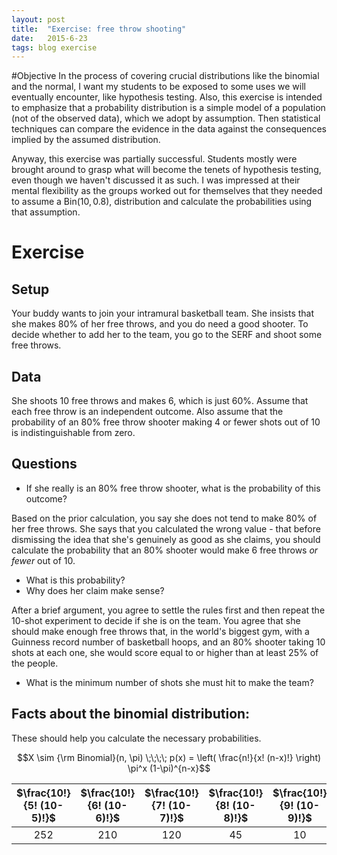 ```yaml
---
layout: post
title:  "Exercise: free throw shooting"
date:   2015-6-23
tags: blog exercise
---
```


#Objective
In the process of covering crucial distributions like the binomial and the normal, I want my students to be exposed to some uses we will eventually encounter, like hypothesis testing. Also, this exercise is intended to emphasize that a probability distribution is a simple model of a population (not of the observed data), which we adopt by assumption. Then statistical techniques can compare the evidence in the data against the consequences implied by the assumed distribution.

Anyway, this exercise was partially successful. Students mostly were brought around to grasp what will become the tenets of hypothesis testing, even though we haven't discussed it as such. I was impressed at their mental flexibility as the groups worked out for themselves that they needed to assume a Bin$(10, 0.8)$, distribution and calculate the probabilities using that assumption.

# Exercise

## Setup
Your buddy wants to join your intramural basketball team. She insists that she makes 80% of her free throws, and you do need a good shooter. To decide whether to add her to the team, you go to the SERF and shoot some free throws.

## Data
She shoots 10 free throws and makes 6, which is just 60%. Assume that each free throw is an independent outcome. Also assume that the probability of an 80% free throw shooter making 4 or fewer shots out of 10 is indistinguishable from zero.

## Questions

 - If she really is an 80% free throw shooter, what is the probability of this outcome?

Based on the prior calculation, you say she does not tend to make 80% of her free throws. She says that you calculated the wrong value - that before dismissing the idea that she's genuinely as good as she claims, you should calculate the probability that an 80% shooter would make 6 free throws *or fewer* out of 10.

 - What is this probability?
 - Why does her claim make sense?

After a brief argument, you agree to settle the rules first and then repeat the 10-shot experiment to decide if she is on the team. You agree that she should make enough free throws that, in the world's biggest gym, with a Guinness record number of basketball hoops, and an 80% shooter taking 10 shots at each one, she would score equal to or higher than at least 25% of the people.

 - What is the minimum number of shots she must hit to make the team?

## Facts about the binomial distribution:
These should help you calculate the necessary probabilities.

$$X \sim {\rm Binomial}(n, \pi) \;\;\;\; p(x) = \left( \frac{n!}{x! (n-x)!} \right) \pi^x (1-\pi)^{n-x}$$

| $\frac{10!}{5! (10-5)!}$ | $\frac{10!}{6! (10-6)!}$ | $\frac{10!}{7! (10-7)!}$ | $\frac{10!}{8! (10-8)!}$ | $\frac{10!}{9! (10-9)!}$ | $\frac{10!}{10! (10-10)!}$ |
|:-:|:-:|:-:|:-:|:-:|:-:|
| 252 | 210 | 120 | 45 | 10 | 1 |